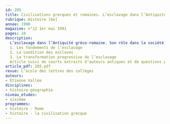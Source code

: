 ```yaml
---
id: 205
title: Civilisations grecques et romaines. L’esclavage dans l’Antiquité  
rubrique: Histoire [6e]
annee: 1990
magazine: n°12 1er mai 1991
pages: 10
description: 
  L’esclavage dans l’Antiquité gréco-romaine. Son rôle dans la société. Le vocabulaire propre à l’esclavage. La position des philosophes. Prolongements : traite des Noirs, travail des enfants dans les pays sous-développés, etc.
  1. Les fondements de l’esclavage
  2. La condition des esclaves
  3. La transformation progressive de l’esclavage
  Article suivi de courts extraits d’auteurs antiques et de questions posées aux élèves.
article_pdf: 205.pdf
revue: L’école des lettres des collèges
auteurs:
- Étienne Vallée
disciplines:
- histoire-géographie
niveau_etudes:
- sixième
programmes:
- histoire - Rome
- histoire - la civilisation grecque
---
```

